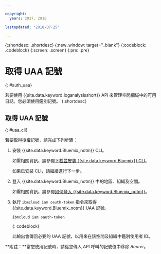 ```yaml
---

copyright:
  years: 2017, 2018

lastupdated: "2018-07-25"

---
```



{:shortdesc: .shortdesc}
{:new_window: target="_blank"}
{:codeblock: .codeblock}
{:screen: .screen}
{:pre: .pre}


# 取得 UAA 記號
{: #auth_uaa}

若要使用 {{site.data.keyword.loganalysisshort}} API 來管理空間網域中的可用日誌，您必須使用鑑別記號。
{:shortdesc}

		
## 取得 UAA 記號
{: #uaa_cli}


若要取得授權記號，請完成下列步驟：

1. 安裝 {{site.data.keyword.Bluemix_notm}} CLI。

   如需相關資訊，請參閱[下載並安裝 {{site.data.keyword.Bluemix}} CLI](/docs/cli/index.html#overview)。
   
   如果已安裝 CLI，請繼續進行下一步。
    
2. 登入 {{site.data.keyword.Bluemix_notm}} 中的地區、組織及空間。 

    如需相關資訊，請參閱[如何登入 {{site.data.keyword.Bluemix_notm}}](/docs/services/CloudLogAnalysis/qa/cli_qa.html#login)。
	
3. 執行 `ibmcloud iam oauth-token` 指令來取得 {{site.data.keyword.Bluemix_notm}} UAA 記號。

    ```
	ibmcloud iam oauth-token
	```
	{: codeblock}
	
	此輸出會傳回必要的 UAA 記號，以用來在該空間及組織中鑑別使用者 ID。
	


	

**附註：**當您使用記號時，請從您傳入 API 呼叫的記號值中移除 *Bearer*。
